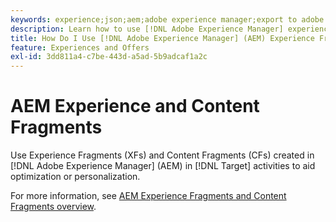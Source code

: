 ```yaml
---
keywords: experience;json;aem;adobe experience manager;export to adobe target;experience fragments;fragments;XF
description: Learn how to use [!DNL Adobe Experience Manager] experience fragments in [!DNL Adobe Target] activities.
title: How Do I Use [!DNL Adobe Experience Manager] (AEM) Experience Fragments?
feature: Experiences and Offers
exl-id: 3dd811a4-c7be-443d-a5ad-5b9adcaf1a2c
---
```

# AEM Experience and Content Fragments

Use Experience Fragments (XFs) and Content Fragments (CFs) created in [!DNL Adobe Experience Manager] (AEM) in [!DNL Target] activities to aid optimization or personalization.

For more information, see [AEM Experience Fragments and Content Fragments overview](/help/main/c-integrating-target-with-mac/aem/aem-experience-and-content-fragments.md).